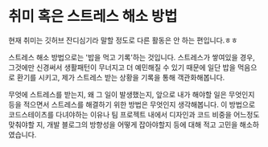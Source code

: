 # 취미 혹은 스트레스 해소 방법

현재 취미는 깃허브 잔디심기라 말할 정도로 다른 활동은 안 하는 편입니다.ㅎㅎ   

스트레스 해소 방법으로는 '밥을 먹고 기록'하는 것입니다. 스트레스가 쌓여있을 경우, 그것에만 신경써서 생활패턴이 무너지고 더 예민해질 수 있기 때문에 일단 밥을 먹음으로 환기를 시키고, 제가 스트레스 받는 상황을 기록을 통해 객관화해봅니다.   

무엇에 스트레스를 받는지, 왜 그 일이 발생했는지, 앞으로 내가 해야할 일은 무엇인지 등을 적으면서 스트레스를 해결하기 위한 방법은 무엇인지 생각해봅니다. 이 방법으로 코드스테이츠를 다녀야하는 이유나 팀 프로젝트 내에서 디자인과 코드 비중을 어느정도 맞춰야할 지, 개발 블로그의 방향성을 어떻게 잡아야할지 등에 대해 적고 고민을 해소하였습니다. 
